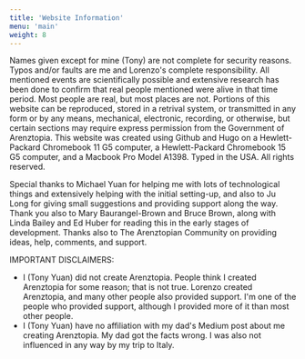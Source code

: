 ```yaml
---
title: 'Website Information'
menu: 'main'
weight: 8
---
```


Names given except for mine (Tony) are not complete for security reasons. Typos and/or faults are me and Lorenzo's  complete responsibility. All mentioned events are scientifically possible and extensive research has been done to confirm that real people mentioned were alive in that time period. Most people are real, but most places are not. Portions of this website can be reproduced, stored in a retrival system, or transmitted in any form or by any means, mechanical, electronic, recording, or otherwise, but certain sections may require express permission from the Government of Arenztopia. This website was created using Github and Hugo on a Hewlett-Packard Chromebook 11 G5 computer, a Hewlett-Packard Chromebook 15 G5 computer, and a Macbook Pro Model A1398. Typed in the USA. All rights reserved.

Special thanks to Michael Yuan for helping me with lots of technological things and extensively helping with the initial setting-up, and also to Ju Long for giving small suggestions and providing support along the way. Thank you also to Mary Baurangel-Brown and Bruce Brown, along with Linda Bailey and Ed Huber for reading this in the early stages of development. Thanks also to The Arenztopian Community on providing ideas, help, comments, and support. 

IMPORTANT DISCLAIMERS:
* I (Tony Yuan) did not create Arenztopia. People think I created Arenztopia for some reason; that is not true. Lorenzo created Arenztopia, and many other people also provided support. I'm one of the people who provided support, although I provided more of it than most other people.
* I (Tony Yuan) have no affiliation with my dad's Medium post about me creating Arenztopia. My dad got the facts wrong. I was also not influenced in any way by my trip to Italy.
